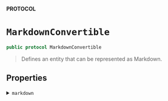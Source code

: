 **PROTOCOL**

# `MarkdownConvertible`

```swift
public protocol MarkdownConvertible
```

> Defines an entity that can be represented as Markdown.

## Properties
<details><summary><code>markdown</code></summary>

```swift
var markdown: String
```

> Generated Markdown output representing the current entity.
</details>
